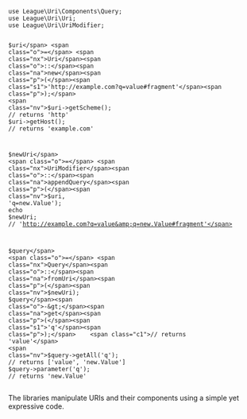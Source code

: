 <div class="language-php highlighter-rouge"><div class="highlight"><pre class="highlight"><code><span class="k">use</span> <span class="nx">League\Uri\Components\Query</span><span class="p">;</span>
<span class="k">use</span> <span class="nx">League\Uri\Uri</span><span class="p">;</span>
<span class="k">use</span> <span class="nx">League\Uri\UriModifier</span><span class="p">;</span>

<span class="nv">$uri</span> <span class="o">=</span> <span class="nx">Uri</span><span class="o">::</span><span class="na">new</span><span class="p">(</span><span class="s1">'http://example.com?q=value#fragment'</span><span class="p">);</span>
<span class="nv">$uri</span><span class="o">-&gt;</span><span class="na">getScheme</span><span class="p">();</span> <span class="c1">// returns 'http'</span>
<span class="nv">$uri</span><span class="o">-&gt;</span><span class="na">getHost</span><span class="p">();</span>   <span class="c1">// returns 'example.com'</span>

<span class="nv">$newUri</span> <span class="o">=</span> <span class="nx">UriModifier</span><span class="o">::</span><span class="na">appendQuery</span><span class="p">(</span><span class="nv">$uri</span><span class="p">,</span> <span class="s1">'q=new.Value'</span><span class="p">);</span>
<span class="k">echo</span> <span class="nv">$newUri</span><span class="p">;</span> <span class="c1">// 'http://example.com?q=value&amp;q=new.Value#fragment'</span>

<span class="nv">$query</span> <span class="o">=</span> <span class="nx">Query</span><span class="o">::</span><span class="na">fromUri</span><span class="p">(</span><span class="nv">$newUri</span><span class="p">);</span>
<span class="nv">$query</span><span class="o">-&gt;</span><span class="na">get</span><span class="p">(</span><span class="s1">'q'</span><span class="p">);</span>    <span class="c1">// returns 'value'</span>
<span class="nv">$query</span><span class="o">-&gt;</span><span class="na">getAll</span><span class="p">(</span><span class="s1">'q'</span><span class="p">);</span> <span class="c1">// returns ['value', 'new.Value']</span>
<span class="nv">$query</span><span class="o">-&gt;</span><span class="na">parameter</span><span class="p">(</span><span class="s1">'q'</span><span class="p">);</span> <span class="c1">// returns 'new.Value'</span>
</code></pre></div></div>

<p>The libraries manipulate URIs and their components using a simple yet expressive code.</p>
